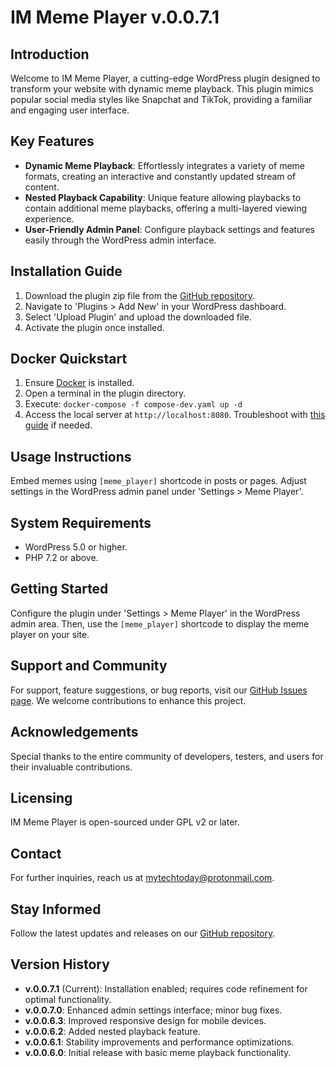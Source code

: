 # IM Meme Player v.0.0.7.1

## Introduction

Welcome to IM Meme Player, a cutting-edge WordPress plugin designed to transform your website with dynamic meme playback. This plugin mimics popular social media styles like Snapchat and TikTok, providing a familiar and engaging user interface.

## Key Features

- **Dynamic Meme Playback**: Effortlessly integrates a variety of meme formats, creating an interactive and constantly updated stream of content.
- **Nested Playback Capability**: Unique feature allowing playbacks to contain additional meme playbacks, offering a multi-layered viewing experience.
- **User-Friendly Admin Panel**: Configure playback settings and features easily through the WordPress admin interface.

## Installation Guide

1. Download the plugin zip file from the [GitHub repository](https://github.com/mytech-today-now/IM-meme-player/builds).
2. Navigate to 'Plugins > Add New' in your WordPress dashboard.
3. Select 'Upload Plugin' and upload the downloaded file.
4. Activate the plugin once installed.

## Docker Quickstart

1. Ensure [Docker](https://www.docker.com/products/personal/) is installed.
2. Open a terminal in the plugin directory.
3. Execute: `docker-compose -f compose-dev.yaml up -d`
4. Access the local server at `http://localhost:8080`. Troubleshoot with [this guide](https://locall.host/) if needed.

## Usage Instructions

Embed memes using `[meme_player]` shortcode in posts or pages. Adjust settings in the WordPress admin panel under 'Settings > Meme Player'.

## System Requirements

- WordPress 5.0 or higher.
- PHP 7.2 or above.

## Getting Started

Configure the plugin under 'Settings > Meme Player' in the WordPress admin area. Then, use the `[meme_player]` shortcode to display the meme player on your site.

## Support and Community

For support, feature suggestions, or bug reports, visit our [GitHub Issues page](https://github.com/mytech-today-now/IM-meme-player/issues). We welcome contributions to enhance this project.

## Acknowledgements

Special thanks to the entire community of developers, testers, and users for their invaluable contributions.

## Licensing

IM Meme Player is open-sourced under GPL v2 or later.

## Contact

For further inquiries, reach us at <mytechtoday@protonmail.com>.

## Stay Informed

Follow the latest updates and releases on our [GitHub repository](https://github.com/mytech-today-now/IM-meme-player).

## Version History

- **v.0.0.7.1** (Current): Installation enabled; requires code refinement for optimal functionality.
- **v.0.0.7.0**: Enhanced admin settings interface; minor bug fixes.
- **v.0.0.6.3**: Improved responsive design for mobile devices.
- **v.0.0.6.2**: Added nested playback feature.
- **v.0.0.6.1**: Stability improvements and performance optimizations.
- **v.0.0.6.0**: Initial release with basic meme playback functionality.
